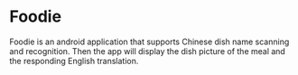 Foodie
======
Foodie is an android application that supports Chinese dish name scanning and recognition. Then the app will display the dish picture of the meal and the responding English translation.

